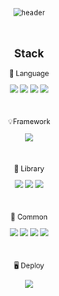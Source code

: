 <div align='center'>

  ![header](https://capsule-render.vercel.app/api?type=Rounded&text=Hi,%20I'm%20HyoJeong-Park&animation=twinkling&fontSize=50&fontAlign=50&)

  <br />
  
  ## Stack

  📄 Language

  <a href='#'><img src="https://img.shields.io/badge/JavaScript-F7DF1E?style=for-the-badge&logo=javascript&logoColor=black"></a>
  <a href='#'><img src="https://img.shields.io/badge/typescript-3178C6?style=for-the-badge&logo=typescript&logoColor=white"></a>
  <a href='#'><img src="https://img.shields.io/badge/HTML5-E34F26?style=for-the-badge&logo=HTML5&logoColor=white"></a>
  <a href='#'><img src="https://img.shields.io/badge/CSS3-1572B6?style=for-the-badge&logo=css3&logoColor=white"></a>

  <br />

  💡Framework

  <a href='#'><img src="https://img.shields.io/badge/react-61DAFB?style=for-the-badge&logo=react&logoColor=black"></a>

  <br />

  📒 Library

  <a href='#'><img src="https://img.shields.io/badge/styledcomponents-DB7093?style=for-the-badge&logo=styledcomponents&logoColor=white"></a>
  <a href='#'><img src="https://img.shields.io/badge/tailwindcss-06B6D4?style=for-the-badge&logo=tailwindcss&logoColor=white"></a>
  <a href='#'><img src="https://img.shields.io/badge/reactrouter-CA4245?style=for-the-badge&logo=reactrouter&logoColor=white"></a>

  <br />

  📮 Common

  <a href='#'><img src="https://img.shields.io/badge/github-181717?style=for-the-badge&logo=github&logoColor=white"></a>
  <a href='#'><img src="https://img.shields.io/badge/discord-5865F2?style=for-the-badge&logo=discord&logoColor=white"></a>
  <a href='#'><img src="https://img.shields.io/badge/notion-000000?style=for-the-badge&logo=notion&logoColor=white"></a>
  <a href='#'><img src="https://img.shields.io/badge/figma-F24E1E?style=for-the-badge&logo=figma&logoColor=white"></a>

  <br />

  🖥️ Deploy

  <a href='#'><img src="https://img.shields.io/badge/netlify-00C7B7?style=for-the-badge&logo=netlify&logoColor=white"></a>
</div>
